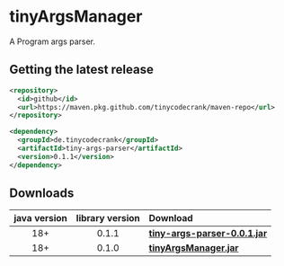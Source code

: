 # tinyArgsManager
A Program args parser.

## Getting the latest release

```xml
<repository>
  <id>github</id>
  <url>https://maven.pkg.github.com/tinycodecrank/maven-repo</url>
</repository>
```
```xml
<dependency>
  <groupId>de.tinycodecrank</groupId>
  <artifactId>tiny-args-parser</artifactId>
  <version>0.1.1</version>
</dependency>
```

## Downloads
java version | library version | Download
:----------: | :-------------: | :-------
18+          | 0.1.1           | [**tiny-args-parser-0.0.1.jar**](https://github-registry-files.githubusercontent.com/731108692/cec67880-9cf8-11ee-829d-8cd5a468a93c?X-Amz-Algorithm=AWS4-HMAC-SHA256&X-Amz-Credential=AKIAIWNJYAX4CSVEH53A%2F20231228%2Fus-east-1%2Fs3%2Faws4_request&X-Amz-Date=20231228T134544Z&X-Amz-Expires=300&X-Amz-Signature=cd46659b06932d91bd139fc9d9e93cf29063a1ce494005f48239bd53d2bece4c&X-Amz-SignedHeaders=host&actor_id=0&key_id=0&repo_id=731108692&response-content-disposition=filename%3Dtiny-args-parser-0.1.1.jar&response-content-type=application%2Foctet-stream)
18+          | 0.1.0           | [**tinyArgsManager.jar**](https://github.com/tinycodecrank/tinyArgsManager/releases/download/v0.1.0/tinyArgsmanager.jar)
